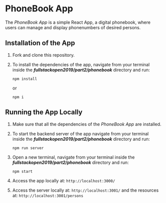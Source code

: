 # PhoneBook App

The *PhoneBook App* is a simple React App, a digital phonebook, where users can manage and display phonenumbers of desired persons.

## Installation of the App

1. Fork and clone this repository.

2. To install the dependencies of the app, navigate from your terminal inside the ***fullstackopen2019/part2/phonebook*** directory and run:

    ```
    npm install
    ````

    or

    ```
    npm i
    ````

## Running the App Locally

1. Make sure that all the dependencies of the *PhoneBook App* are installed.

2. To start the backend server of the app navigate from your terminal inside the ***fullstackopen2019/part2/phonebook*** directory and run:

    ```
    npm run server
    ````

3. Open a new terminal, navigate from your terminal inside the ***fullstackopen2019/part2/phonebook*** directory and run:

    ```
    npm start
    ````

4. Access the app locally at: ```http://localhost:3000/```

5. Access the server locally at: ```http://localhost:3001/``` and the resources at: ```http://localhost:3001/persons```
